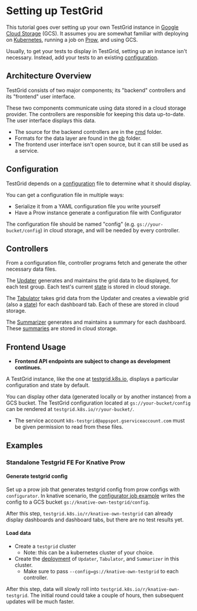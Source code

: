 # Setting up TestGrid

This tutorial goes over setting up your own TestGrid instance in [Google Cloud Storage]
(GCS). It assumes you are somewhat familiar with deploying on [Kubernetes], running a job on [Prow],
and using GCS.

Usually, to get your tests to display in TestGrid, setting up an instance isn't
necessary. Instead, add your tests to an existing [configuration].

## Architecture Overview

TestGrid consists of two major components; its "backend" controllers and its
"frontend" user interface.

These two components communicate using data stored in a cloud storage provider.
The controllers are responsible for keeping this data up-to-date. The user
interface displays this data.

- The source for the backend controllers are in the [cmd](./cmd) folder.
- Formats for the data layer are found in the [pb](./pb) folder.
- The frontend user interface isn't open source, but it can still be used as a service.

## Configuration

TestGrid depends on a [configuration](./pb/config) file to
determine what it should display.

You can get a configuration file in multiple ways:
- Serialize it from a YAML configuration file you write yourself
- Have a Prow instance generate a configuration file with Configurator

The configuration file should be named "config" (e.g. `gs://your-bucket/config`) in cloud storage,
and will be needed by every controller.

## Controllers

From a configuration file, controller programs fetch and generate the other
necessary data files.

The [Updater](./cmd/updater) generates and maintains the grid data to be displayed, for each test group.
Each test's current [state](./pb/state) is stored in cloud storage.

The [Tabulator](./cmd/tabulator) takes grid data from the Updater and creates a viewable grid (also a
[state](./pb/state)) for each dashboard tab. Each of these are stored in cloud storage.

The [Summarizer](./cmd/summarizer) generates and maintains a summary for each dashboard. These
[summaries](./pb/summary) are stored in cloud storage.

## Frontend Usage

- **Frontend API endpoints are subject to change as development continues.**

A TestGrid instance, like the one at [testgrid.k8s.io], displays a particular
configuration and state by default.

You can display other data (generated locally or by another instance) from a GCS bucket.
The TestGrid configuration located at `gs://your-bucket/config` can be rendered at
`testgrid.k8s.io/r/your-bucket/`.

- The service account `k8s-testgrid@appspot.gserviceaccount.com` must be given
permission to read from these files.

## Examples

### Standalone Testgrid FE For Knative Prow

#### Generate testgrid config

Set up a prow job that generates testgrid config from prow configs with
`configurator`. In knative scenario, the [configurator job example] writes the
config to a GCS bucket `gs://knative-own-testgrid/config`.

After this step, `testgrid.k8s.io/r/knative-own-testgrid` can already display
dashboards and dashboard tabs, but there are no test results yet.

#### Load data

- Create a `testgrid` cluster
  - Note: this can be a kubernetes cluster of your choice.
- Create the [deployment] of `Updater`, `Tabulator`, and `Summarizer` in this cluster.
  - Make sure to pass `--config=gs://knative-own-testgrid` to each controller.

After this step, data will slowly roll into `testgrid.k8s.io/r/knative-own-testgrid`. The initial round
could take a couple of hours, then subsequent updates will be much faster.


[testgrid.k8s.io]: (http://testgrid.k8s.io)
[configuration]: config.md
[configurator job example]: https://github.com/knative/test-infra/blob/13d8d5df1f5273ff3d751bf8cd92eec873a35d7b/config/prod/prow/jobs/custom/test-infra.yaml#L643
[deployment]:
https://github.com/GoogleCloudPlatform/testgrid/tree/master/cluster/prod/knative
[Prow]: https://docs.prow.k8s.io/docs/
[Google Cloud Storage]: https://cloud.google.com/storage/docs
[Kubernetes]: https://kubernetes.io/docs/home/